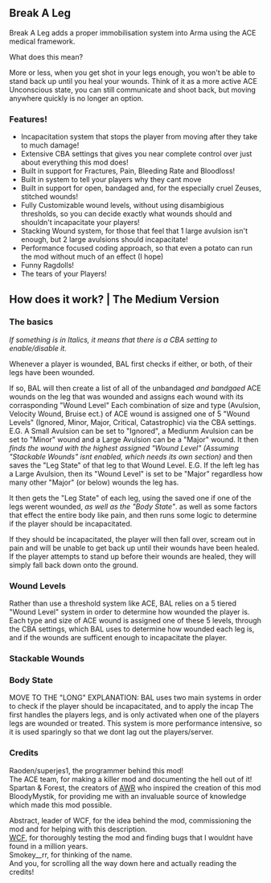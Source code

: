 ## Break A Leg
Break A Leg adds a proper immobilisation system into Arma using the ACE medical framework.

What does this mean?

More or less, when you get shot in your legs enough, you won't be able to stand back up until you heal your wounds. 
Think of it as a more active ACE Unconscious state, you can still communicate and shoot back, but moving anywhere quickly is no longer an option.

### Features! 
* Incapacitation system that stops the player from moving after they take to much damage!
* Extensive CBA settings that gives you near complete control over just about everything this mod does!
* Built in support for Fractures, Pain, Bleeding Rate and Bloodloss!
* Built in system to tell your players why they cant move
* Built in support for open, bandaged and, for the especially cruel Zeuses, stitched wounds!
* Fully Customizable wound levels, without using disambigious thresholds, so you can decide exactly what wounds should and shouldn't incapacitate your players!
* Stacking Wound system, for those that feel that 1 large avulsion isn't enough, but 2 large avulsions should incapacitate! 
* Performance focused coding approach, so that even a potato can run the mod without much of an effect (I hope)
* Funny Ragdolls!
* The tears of your Players!

## How does it work? | The Medium Version
### The basics
*If something is in Italics, it means that there is a CBA setting to enable/disable it.*

Whenever a player is wounded, BAL first checks if either, or both, of their legs have been wounded. 

If so, BAL will then create a list of all of the unbandaged *and bandgaed* ACE wounds on the leg that was wounded and assigns each wound with its corrasponding "Wound Level"
Each combination of size and type (Avulsion, Velocity Wound, Bruise ect.) of ACE wound is assigned one of 5 "Wound Levels" (Ignored, Minor, Major, Critical, Catastrophic) via the CBA settings.
E.G. A Small Avulsion can be set to "Ignored", a Mediunm Avulsion can be set to "Minor" wound and a Large Avulsion can be a "Major" wound. 
It then *finds the wound with the highest assigned "Wound Level" (Assuming "Stackable Wounds" isnt enabled, which needs its own section)* and then saves the "Leg State" of that leg to that Wound Level. 
E.G. If the left leg has a Large Avulsion, then its "Wound Level" is set to be "Major" regardless how many other "Major" (or below) wounds the leg has. 

It then gets the "Leg State" of each leg, using the saved one if one of the legs werent wounded, *as well as the "Body State"*.
as well as some factors that effect the entire body like pain, and then runs some logic to determine if the player should be incapacitated.

If they should be incapacitated, the player will then fall over, scream out in pain and will be unable to get back up until their wounds have been healed.  
If the player attempts to stand up before their wounds are healed, they will simply fall back down onto the ground. 

### Wound Levels
Rather than use a threshold system like ACE, BAL relies on a 5 tiered "Wound Level" system in order to determine how wounded the player is.
Each type and size of ACE wound is assigned one of these 5 levels, through the CBA settings, which BAL uses to determine how wounded each leg is, and if the wounds are sufficent enough to incapacitate the player. 

### Stackable Wounds

### Body State

MOVE TO THE "LONG" EXPLANATION:
BAL uses two main systems in order to check if the player should be incapacitated, and to apply the incap
The first handles the players legs, and is only activated when one of the players legs are wounded or treated. This system is more performance intensive, so it is used sparingly so that we dont lag out the players/server.


### Credits 
Raoden/superjes1, the programmer behind this mod!  
The ACE team, for making a killer mod and documenting the hell out of it!  
Spartan & Forest, the creators of [AWR](https://steamcommunity.com/sharedfiles/filedetails/?id=2894821376) who inspired the creation of this mod  
BloodyMystik, for providing me with an invaluable source of knowledge which made this mod possible.   

Abstract, leader of WCF, for the idea behind the mod, commissioning the mod and for helping with this description.  
[WCF](https://discord.gg/DkzPWhNn8V), for thoroughly testing the mod and finding bugs that I wouldnt have found in a million years.   
Smokey__rr, for thinking of the name.   
And you, for scrolling all the way down here and actually reading the credits!
